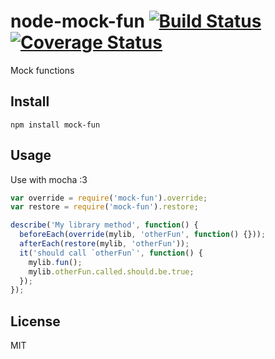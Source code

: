 node-mock-fun [![Build Status](https://travis-ci.org/madbence/node-mock-fun.png?branch=master)](https://travis-ci.org/madbence/node-mock-fun) [![Coverage Status](https://coveralls.io/repos/madbence/node-mock-fun/badge.png)](https://coveralls.io/r/madbence/node-mock-fun)
=============

Mock functions

## Install

```
npm install mock-fun
```

## Usage

Use with mocha :3

```js
var override = require('mock-fun').override;
var restore = require('mock-fun').restore;

describe('My library method', function() {
  beforeEach(override(mylib, 'otherFun', function() {}));
  afterEach(restore(mylib, 'otherFun'));
  it('should call `otherFun`', function() {
    mylib.fun();
    mylib.otherFun.called.should.be.true;
  });
});
```

## License

MIT
